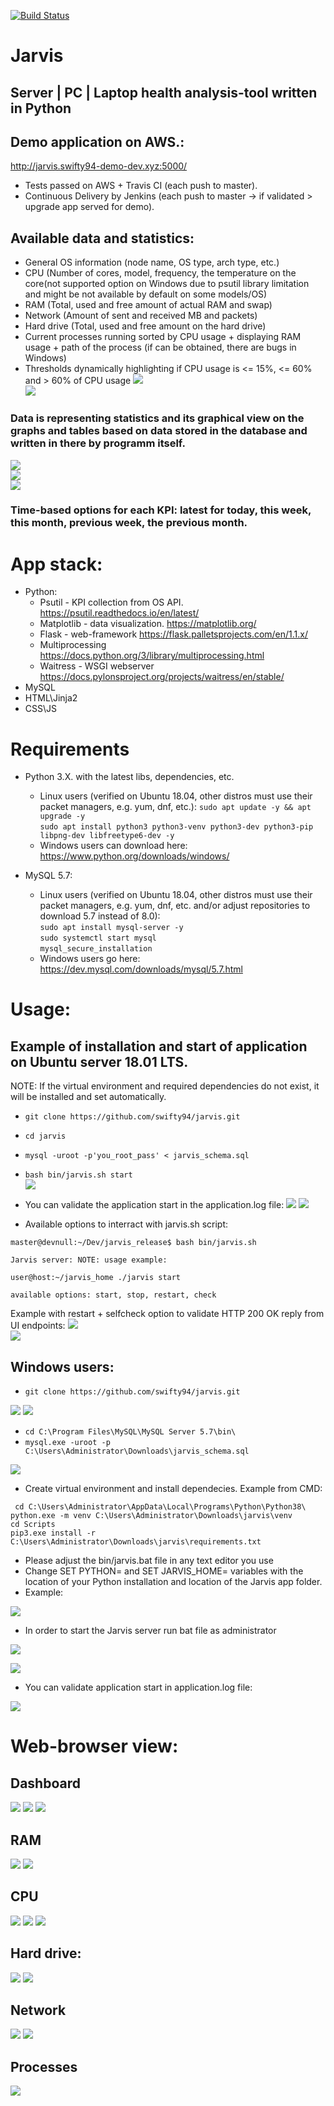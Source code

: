 [![Build Status](https://travis-ci.org/swifty94/jarvis.svg?branch=master)](https://travis-ci.org/swifty94/jarvis)

# Jarvis

Server | PC | Laptop health analysis-tool written in Python
---

Demo application on AWS.:
------
http://jarvis.swifty94-demo-dev.xyz:5000/

- Tests passed on AWS + Travis CI (each push to master).
- Continuous Delivery by Jenkins (each push to master -> if validated > upgrade app served for demo).

Available data and statistics:
----
- General OS information (node name, OS type, arch type, etc.)  
- CPU (Number of cores, model, frequency, the temperature on the core(not supported option on Windows due to psutil library limitation and might be not available by default on some models/OS)  
- RAM (Total, used and free amount of actual RAM and swap)  
- Network (Amount of sent and received MB and packets)  
- Hard drive (Total, used and free amount on the hard drive)  
- Current processes running sorted by CPU usage + displaying RAM usage + path of the process (if can be obtained, there are bugs in Windows)  
- Thresholds dynamically highlighting if CPU usage is <= 15%, <= 60% and > 60% of CPU usage
![](https://raw.githubusercontent.com/swifty94/jarvis/master/img/cputableh.png)  
![](https://raw.githubusercontent.com/swifty94/jarvis/master/img/proch.png)  


### Data is representing statistics and its graphical view on the graphs and tables based on data stored in the database and written in there by programm itself.
![](https://raw.githubusercontent.com/swifty94/jarvis/master/img/graph.png)  
![](https://raw.githubusercontent.com/swifty94/jarvis/master/img/graph2.png)  
![](https://raw.githubusercontent.com/swifty94/jarvis/master/img/graph3.png)  


### Time-based options for each KPI: latest for today, this week, this month, previous week, the previous month.

App stack:
========
- Python:
    - Psutil - KPI collection from OS API. https://psutil.readthedocs.io/en/latest/
    - Matplotlib - data visualization. https://matplotlib.org/
    - Flask - web-framework https://flask.palletsprojects.com/en/1.1.x/
    - Multiprocessing https://docs.python.org/3/library/multiprocessing.html
    - Waitress - WSGI webserver https://docs.pylonsproject.org/projects/waitress/en/stable/
- MySQL
- HTML\Jinja2
- CSS\JS

Requirements
========

- Python 3.X. with the latest libs, dependencies, etc.
    - Linux users (verified on Ubuntu 18.04, other distros must use their packet managers, e.g. yum, dnf, etc.):
    ``` sudo apt update -y && apt upgrade -y ```  
    ``` sudo apt install python3 python3-venv python3-dev python3-pip libpng-dev libfreetype6-dev -y ```  
    - Windows users can download here: https://www.python.org/downloads/windows/

- MySQL 5.7:
    - Linux users (verified on Ubuntu 18.04, other distros must use their packet managers, e.g. yum, dnf, etc. and/or adjust repositories to download 5.7 instead of 8.0):  
   ```sudo apt install mysql-server -y ```  
   ```sudo systemctl start mysql ```  
   ```mysql_secure_installation ```  
    - Windows users go here: https://dev.mysql.com/downloads/mysql/5.7.html

Usage:
==============

Example of installation and start of application on Ubuntu server 18.01 LTS.
---
NOTE: If the virtual environment and required dependencies do not exist, it will be installed and set automatically.

- ``` git clone https://github.com/swifty94/jarvis.git ```  
- ``` cd jarvis ```  
- ``` mysql -uroot -p'you_root_pass' < jarvis_schema.sql ```
- ``` bash bin/jarvis.sh start ```  
![](https://raw.githubusercontent.com/swifty94/jarvis/master/img/applicationstart.png)

- You can validate the application start in the application.log file:
![](https://raw.githubusercontent.com/swifty94/jarvis/master/img/applicationlog1.png)
![](https://raw.githubusercontent.com/swifty94/jarvis/master/img/applicationlog2.png)

- Available options to interract with jarvis.sh script:  

``` master@devnull:~/Dev/jarvis_release$ bash bin/jarvis.sh ```  

``` Jarvis server: NOTE: usage example: ```  

``` user@host:~/jarvis_home ./jarvis start ```  

``` available options: start, stop, restart, check ```  

Example with restart + selfcheck option to validate HTTP 200 OK reply from UI endpoints:
![](https://raw.githubusercontent.com/swifty94/jarvis/master/img/applicationcheck.png)  
![](https://raw.githubusercontent.com/swifty94/jarvis/master/img/applicationcheck2.png)

Windows users:
----
- ``` git clone https://github.com/swifty94/jarvis.git ```  

![](https://raw.githubusercontent.com/swifty94/jarvis/master/img/wingit.png)
![](https://raw.githubusercontent.com/swifty94/jarvis/master/img/wingit2.png)  

- ``` cd C:\Program Files\MySQL\MySQL Server 5.7\bin\ ```
- ``` mysql.exe -uroot -p C:\Users\Administrator\Downloads\jarvis_schema.sql ```  

![](https://raw.githubusercontent.com/swifty94/jarvis/master/img/winimpoprt.png)

- Create virtual environment and install dependecies. Example from CMD:  

``` cd C:\Users\Administrator\AppData\Local\Programs\Python\Python38\```  
``` python.exe -m venv C:\Users\Administrator\Downloads\jarvis\venv ```  
``` cd Scripts ```  
``` pip3.exe install -r C:\Users\Administrator\Downloads\jarvis\requirements.txt ```  

- Please adjust the bin/jarvis.bat file in any text editor you use
- Change SET PYTHON= and SET JARVIS_HOME= variables with the location of your Python installation and location of the Jarvis app folder.
- Example:  

![](https://raw.githubusercontent.com/swifty94/jarvis/master/img/jarvisbat.png)

- In order to start the Jarvis server run bat file as administrator  

![](https://raw.githubusercontent.com/swifty94/jarvis/master/img/winstart.png)  

![](https://raw.githubusercontent.com/swifty94/jarvis/master/img/winruning.png)

- You can validate application start in application.log file:  

![](https://raw.githubusercontent.com/swifty94/jarvis/master/img/winlog.gif)

Web-browser view:
==============

Dashboard
----
![](https://raw.githubusercontent.com/swifty94/jarvis/master/img/dashboard.png)
![](https://raw.githubusercontent.com/swifty94/jarvis/master/img/dashboard_2.png)
![](https://raw.githubusercontent.com/swifty94/jarvis/master/img/windowsdashboard.png)

RAM
---
![](https://raw.githubusercontent.com/swifty94/jarvis/master/img/ram_prev_month.png)
![](https://raw.githubusercontent.com/swifty94/jarvis/master/img/ram2.png)

CPU
---
![](https://raw.githubusercontent.com/swifty94/jarvis/master/img/cpu2.png)
![](https://raw.githubusercontent.com/swifty94/jarvis/master/img/cpu3.png)
![](https://raw.githubusercontent.com/swifty94/jarvis/master/img/wincpug.png)

Hard drive:
---
![](https://raw.githubusercontent.com/swifty94/jarvis/master/img/disk.png)
![](https://raw.githubusercontent.com/swifty94/jarvis/master/img/disk2.png)

Network
----
![](https://raw.githubusercontent.com/swifty94/jarvis/master/img/network.png)
![](https://raw.githubusercontent.com/swifty94/jarvis/master/img/net2.png)

Processes
----
![](https://raw.githubusercontent.com/swifty94/jarvis/master/img/processes.png)